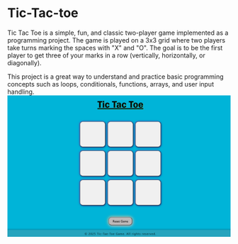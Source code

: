 # Tic-Tac-toe
Tic Tac Toe is a simple, fun, and classic two-player game implemented as a programming project. The game is played on a 3x3 grid where two players take turns marking the spaces with "X" and "O". The goal is to be the first player to get three of your marks in a row (vertically, horizontally, or diagonally).

This project is a great way to understand and practice basic programming concepts such as loops, conditionals, functions, arrays, and user input handling.
<img src = "tictactoe.png" alt="TIC_TAC_TOE_game">
